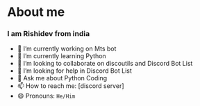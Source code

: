 # About me
### I am Rishidev from india


- 🔭 I’m currently working on Mts bot
- 🌱 I’m currently learning Python
- 👯 I’m looking to collaborate on discoutils and Discord Bot List
- 🤔 I’m looking for help in Discord Bot List
- 💬 Ask me about Python Coding
- 📫 How to reach me: [discord server]
- 😄 Pronouns: `He/Him`

